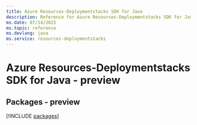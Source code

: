 ```yaml
---
title: Azure Resources-Deploymentstacks SDK for Java
description: Reference for Azure Resources-Deploymentstacks SDK for Java
ms.date: 07/14/2025
ms.topic: reference
ms.devlang: java
ms.service: resources-deploymentstacks
---
```

# Azure Resources-Deploymentstacks SDK for Java - preview
## Packages - preview
[!INCLUDE [packages](resources-deploymentstacks-index.md)]